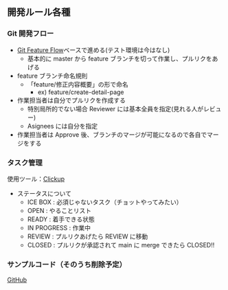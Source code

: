 ## 開発ルール各種

### Git 開発フロー

- [Git Feature Flow](https://developers.gnavi.co.jp/entry/GitFeatureFlow/koyama)ベースで進める(テスト環境は今はなし)
  - 基本的に master から feature ブランチを切って作業し、プルリクをあげる
- feature ブランチ命名規則
  - 「feature/修正内容概要」の形で命名
    - ex) feature/create-detail-page
- 作業担当者は自分でプルリクを作成する
  - 特別局所的でない場合 Reviewer には基本全員を指定(見れる人がレビュー)
  - Asignees には自分を指定
- 作業担当者は Approve 後、ブランチのマージが可能になるので各自でマージをする

### タスク管理

使用ツール：[Clickup](https://app.clickup.com/3804003/v/b/li/18587649)

- ステータスについて
  - ICE BOX : 必須じゃないタスク（チョットやってみたい）
  - OPEN : やることリスト
  - READY : 着手できる状態
  - IN PROGRESS : 作業中
  - REVIEW : プルリクあげたら REVIEW に移動
  - CLOSED : プルリクが承認されて main に merge できたら CLOSED!!

### サンプルコード（そのうち削除予定）

[GitHub](https://github.com/mizushima1226/next-play-ground)
